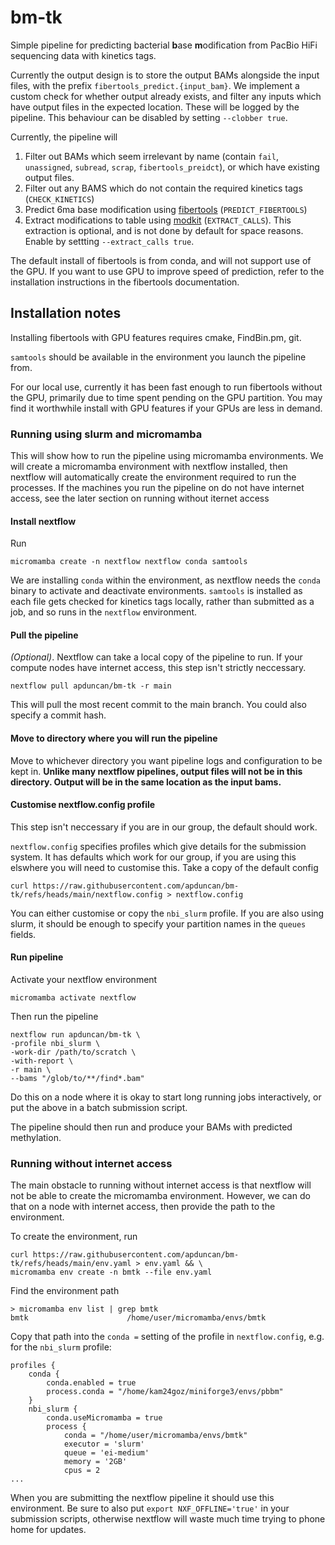# bm-tk
Simple pipeline for predicting bacterial **b**ase **m**odification from PacBio HiFi
sequencing data with kinetics tags.

Currently the output design is to store the output BAMs alongside the input files,
with the prefix `fibertools_predict.{input_bam}`. We implement a custom 
check for whether output already exists, and filter any inputs which have output
files in the expected location. These will be logged by the pipeline. This behaviour
can be disabled by setting `--clobber true`.

Currently, the pipeline will
1. Filter out BAMs which seem irrelevant by name 
(contain `fail`, `unassigned`, `subread`, `scrap`, `fibertools_preidct`), or which have existing
output files.
2. Filter out any BAMS which do not contain the required kinetics tags 
(`CHECK_KINETICS`)
3. Predict 6ma base modification using [fibertools](https://fiberseq.github.io/fibertools/) (`PREDICT_FIBERTOOLS`)
4. Extract modifications to table using [modkit](https://github.com/nanoporetech/modkit) (`EXTRACT_CALLS`).
This extraction is optional, and is not done by default for space reasons. Enable by settting
`--extract_calls true`.

The default install of fibertools is from conda, and will not support use of
the GPU.
If you want to use GPU to improve speed of prediction, refer to the installation
instructions in the fibertools documentation.

## Installation notes
Installing fibertools with GPU features requires cmake, FindBin.pm, git.

`samtools` should be available in the environment you launch the pipeline from.

For our local use, currently it has been fast enough to run fibertools without
the GPU, primarily due to time spent pending on the GPU partition.
You may find it worthwhile install with GPU features if your GPUs are less
in demand.

### Running using slurm and micromamba
This will show how to run the pipeline using micromamba environments.
We will create a micromamba environment with nextflow installed, then
nextflow will automatically create the environment required to run the
processes.
If the machines you run the pipeline on do not have internet access,
see the later section on running without iternet access

#### Install nextflow
Run
```
micromamba create -n nextflow nextflow conda samtools
```
We are installing `conda` within the environment, as nextflow needs the
`conda` binary to activate and deactivate environments.
`samtools` is installed as each file gets checked for kinetics tags
locally, rather than submitted as a job, and so runs in the `nextflow` 
environment.

#### Pull the pipeline
*(Optional)*. Nextflow can take a local copy of the pipeline to run.
If your compute nodes have internet access, this step isn't strictly
neccessary.
```
nextflow pull apduncan/bm-tk -r main
```
This will pull the most recent commit to the main branch.
You could also specify a commit hash.

#### Move to directory where you will run the pipeline
Move to whichever directory you want pipeline logs and configuration to be
kept in.
**Unlike many nextflow pipelines, output files will not be in this directory.
Output will be in the same location as the input bams.**


#### Customise nextflow.config profile
This step isn't neccessary if you are in our group, the default should work.

`nextflow.config` specifies profiles which give details for the submission
system.
It has defaults which work for our group, if you are using this elswhere you
will need to customise this.
Take a copy of the default config
```
curl https://raw.githubusercontent.com/apduncan/bm-tk/refs/heads/main/nextflow.config > nextflow.config
```
You can either customise or copy the `nbi_slurm` profile.
If you are also using slurm, it should be enough to specify your partition
names in the `queues` fields.

#### Run pipeline
Activate your nextflow environment
```
micromamba activate nextflow
```
Then run the pipeline
```
nextflow run apduncan/bm-tk \
-profile nbi_slurm \
-work-dir /path/to/scratch \
-with-report \
-r main \
--bams "/glob/to/**/find*.bam"
```
Do this on a node where it is okay to start long running jobs interactively,
or put the above in a batch submission script.

The pipeline should then run and produce your BAMs with predicted methylation.

### Running without internet access
The main obstacle to running without internet access is that nextflow will
not be able to create the micromamba environment.
However, we can do that on a node with internet access, then provide the path
to the environment.

To create the environment, run
```
curl https://raw.githubusercontent.com/apduncan/bm-tk/refs/heads/main/env.yaml > env.yaml && \
micromamba env create -n bmtk --file env.yaml
```
Find the environment path
```
> micromamba env list | grep bmtk
bmtk                      /home/user/micromamba/envs/bmtk
```
Copy that path into the `conda =` setting of the profile in `nextflow.config`,
e.g. for the `nbi_slurm` profile:
```
profiles {
    conda {
        conda.enabled = true
        process.conda = "/home/kam24goz/miniforge3/envs/pbbm"
    }
    nbi_slurm {
        conda.useMicromamba = true
        process {
            conda = "/home/user/micromamba/envs/bmtk"
            executor = 'slurm'
            queue = 'ei-medium'
            memory = '2GB'
            cpus = 2
...
```

When you are submitting the nextflow pipeline it should use this environment.
Be sure to also put `export NXF_OFFLINE='true'` in your submission scripts,
otherwise nextflow will waste much time trying to phone home for updates. 